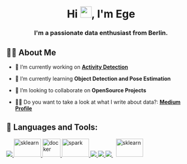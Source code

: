 <h1 align="center">Hi <img src="https://raw.githubusercontent.com/MartinHeinz/MartinHeinz/master/wave.gif" width="30px">, I'm Ege</h1>
<h3 align="center">I'm a passionate data enthusiast from Berlin.</h3>


## 🙋‍♂️ About Me

- 🔭 I’m currently working on **[Activity Detection](https://github.com/egeatmaca/activity-detection)**

- 🌱 I’m currently learning **Object Detection and Pose Estimation**

- 👯 I’m looking to collaborate on **OpenSource Projects**

- 👨‍💻 Do you want to take a look at what I write about data?: **[Medium Profile](https://medium.com/@egeatmaca98)**

## 🚀 Languages and Tools:

<p align="left"> 
    <a href="https://www.python.org" target="_blank"> <img src="https://img.icons8.com/color/48/000000/python.png"/> </a> 
    <a href="https://scikit-learn.org/" target="_blank"> <img src="https://scikit-learn.org/stable/_static/scikit-learn-logo-small.png" alt="sklearn" width="72" height="48"/> </a> 
    <a href="https://www.tensorflow.org/" target="_blank"> <img src="https://cdn.icon-icons.com/icons2/2699/PNG/512/tensorflow_logo_icon_168671.png" alt="docker" width="48" height="48"/> </a> 
    <a href="https://spark.apache.org/" target="_blank"> <img src="https://apache.org/logos/res/spark/spark.png" alt="spark" width="72" height="48"/> </a><a href="https://developer.mozilla.org/en-US/docs/Web/JavaScript" target="_blank"> <img src="https://img.icons8.com/color/48/000000/javascript.png"/> </a> 
    <a href="https://www.java.com" target="_blank"> <img src="https://img.icons8.com/color/48/000000/java-coffee-cup-logo.png"/> </a> 
    <a style="padding-right:8px;" href="https://www.mysql.com/" target="_blank"> <img src="https://img.icons8.com/fluent/50/000000/mysql-logo.png"/> </a>
    <a style="padding-right:8px;" href="https://www.docker.com/" target="_blank"> <img src="https://www.docker.com/wp-content/uploads/2022/03/vertical-logo-monochromatic.png"alt="sklearn" width="72" height="48"/> </a>
    
    
</p>
